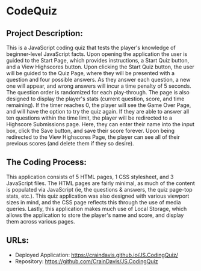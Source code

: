 # CodeQuiz
## Project Description:
This is a JavaScript coding quiz that tests the player's knowledge of beginner-level JavaScript facts. Upon opening the application the user is guided to the Start Page, which provides instructions, a Start Quiz button, and a View Highscores button.
Upon clicking the Start Quiz button, the user will be guided to the Quiz Page, where they will be presented with a question and four possible answers. As they answer each question, a new one will appear, and wrong answers will incur a time penalty of 5 seconds. The question order is randomized for each play-through. The page is also designed to display the player's stats (current question, score, and time remaining). If the timer reaches 0, the player will see the Game Over Page, and will have the option to try the quiz again. If they are able to answer all ten questions within the time limit, the player will be redirected to a Highscore Submissions page. Here, they can enter their name into the input box, click the Save button, and save their score forever. Upon being redirected to the View Highscores Page, the player can see all of their previous scores (and delete them if they so desire).
## The Coding Process:
This application consists of 5 HTML pages, 1 CSS stylesheet, and 3 JavaScript files. The HTML pages are fairly minimal, as much of the content is populated via JavaScript (ie, the questions & answers, the quiz page-top stats, etc.). This quiz application was also designed with various viewport sizes in mind, and the CSS page reflects this through the use of media queries. Lastly, this application makes much use of Local Storage, which allows the application to store the player's name and score, and display them across various pages.
## URLs:
* Deployed Application: https://craindavis.github.io/JS.CodingQuiz/
* Repository: https://github.com/CrainDavis/JS.CodingQuiz
